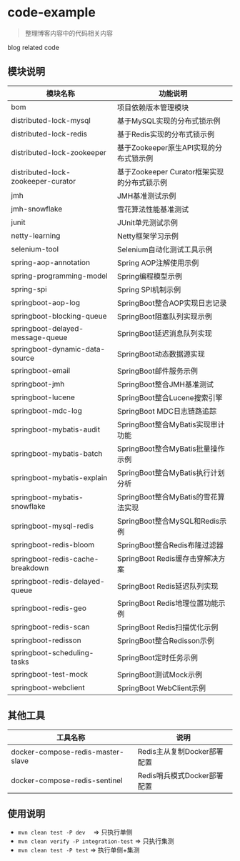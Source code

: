 # code-example

> 整理博客内容中的代码相关内容

blog related code

## 模块说明

| 模块名称 | 功能说明 |
|---------|----------|
| bom | 项目依赖版本管理模块 |
| distributed-lock-mysql | 基于MySQL实现的分布式锁示例 |
| distributed-lock-redis | 基于Redis实现的分布式锁示例 |
| distributed-lock-zookeeper | 基于Zookeeper原生API实现的分布式锁示例 |
| distributed-lock-zookeeper-curator | 基于Zookeeper Curator框架实现的分布式锁示例 |
| jmh | JMH基准测试示例 |
| jmh-snowflake | 雪花算法性能基准测试 |
| junit | JUnit单元测试示例 |
| netty-learning | Netty框架学习示例 |
| selenium-tool | Selenium自动化测试工具示例 |
| spring-aop-annotation | Spring AOP注解使用示例 |
| spring-programming-model | Spring编程模型示例 |
| spring-spi | Spring SPI机制示例 |
| springboot-aop-log | SpringBoot整合AOP实现日志记录 |
| springboot-blocking-queue | SpringBoot阻塞队列实现示例 |
| springboot-delayed-message-queue | SpringBoot延迟消息队列实现 |
| springboot-dynamic-data-source | SpringBoot动态数据源实现 |
| springboot-email | SpringBoot邮件服务示例 |
| springboot-jmh | SpringBoot整合JMH基准测试 |
| springboot-lucene | SpringBoot整合Lucene搜索引擎 |
| springboot-mdc-log | SpringBoot MDC日志链路追踪 |
| springboot-mybatis-audit | SpringBoot整合MyBatis实现审计功能 |
| springboot-mybatis-batch | SpringBoot整合MyBatis批量操作示例 |
| springboot-mybatis-explain | SpringBoot整合MyBatis执行计划分析 |
| springboot-mybatis-snowflake | SpringBoot整合MyBatis的雪花算法实现 |
| springboot-mysql-redis | SpringBoot整合MySQL和Redis示例 |
| springboot-redis-bloom | SpringBoot整合Redis布隆过滤器 |
| springboot-redis-cache-breakdown | SpringBoot Redis缓存击穿解决方案 |
| springboot-redis-delayed-queue | SpringBoot Redis延迟队列实现 |
| springboot-redis-geo | SpringBoot Redis地理位置功能示例 |
| springboot-redis-scan | SpringBoot Redis扫描优化示例 |
| springboot-redisson | SpringBoot整合Redisson示例 |
| springboot-scheduling-tasks | SpringBoot定时任务示例 |
| springboot-test-mock | SpringBoot测试Mock示例 |
| springboot-webclient | SpringBoot WebClient示例 |

## 其他工具

| 工具名称 | 说明 |
|---------|------|
| docker-compose-redis-master-slave | Redis主从复制Docker部署配置 |
| docker-compose-redis-sentinel | Redis哨兵模式Docker部署配置 |

## 使用说明

* `mvn clean test -P dev  `         => 只执行单侧
* `mvn clean verify -P integration-test`  => 只执行集测
* `mvn clean test -P test`          => 执行单侧+集测
   

